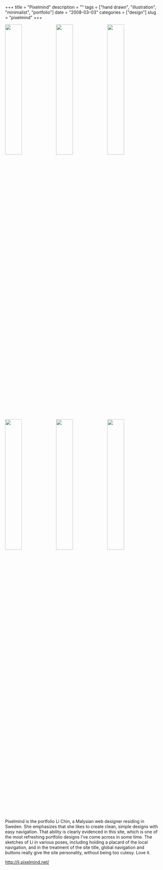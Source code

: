 +++
title = "Pixelmind"
description = ""
tags = ["hand drawn", "illustration", "minimalist", "portfolio"]
date = "2008-03-03"
categories = ["design"]
slug = "pixelmind"
+++


<div id="screens-thumbs" class="clearfix mt1-5">
<a href="/media/design/pixelmind-1.jpg" class="group" rel="group"><img src="/media/design/pixelmind-1.png" alt="" class="thumb" style="width: 33%; max-width: 33%;padding: 0 1px 1px 0" /></a><a href="/media/design/pixelmind-2.jpg" class="group" rel="group"><img src="/media/design/pixelmind-2.png" alt="" class="thumb" style="width: 33%; max-width: 33%;padding: 0 1px 1px 0" /></a><a href="/media/design/pixelmind-3.jpg" class="group" rel="group"><img src="/media/design/pixelmind-3.png" alt="" class="thumb" style="width: 33%; max-width: 33%;padding: 0 1px 1px 0" /></a><a href="/media/design/pixelmind-4.jpg" class="group" rel="group"><img src="/media/design/pixelmind-4.png" alt="" class="thumb" style="width: 33%; max-width: 33%;padding: 0 1px 1px 0" /></a><a href="/media/design/pixelmind-5.jpg" class="group" rel="group"><img src="/media/design/pixelmind-5.png" alt="" class="thumb" style="width: 33%; max-width: 33%;padding: 0 1px 1px 0" /></a><a href="/media/design/pixelmind-6.jpg" class="group" rel="group"><img src="/media/design/pixelmind-6.png" alt="" class="thumb" style="width: 33%; max-width: 33%;padding: 0 1px 1px 0" /></a>
</div>   
<p>Pixelmind is the portfolio Li Chin, a Malysian web designer residing in Sweden. She emphasizes that she likes to create clean, simple designs with easy navigation. That ability is clearly evidenced in this site, which is one of the most refreshing portfolio designs I've come across in some time. The sketches of Li in various poses, including holding a placard of the local navigation, and in the treatment of the site title, global navigation and buttons really give the site personality, without being too cutesy. Love it.</p>
<p><a href="http://li.pixelmind.net/">http://li.pixelmind.net/</a></p>  
